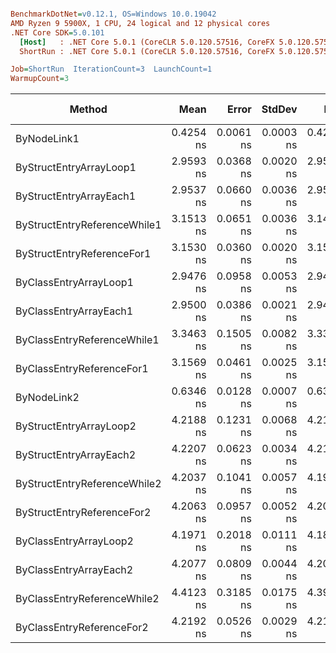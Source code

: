 ``` ini

BenchmarkDotNet=v0.12.1, OS=Windows 10.0.19042
AMD Ryzen 9 5900X, 1 CPU, 24 logical and 12 physical cores
.NET Core SDK=5.0.101
  [Host]   : .NET Core 5.0.1 (CoreCLR 5.0.120.57516, CoreFX 5.0.120.57516), X64 RyuJIT
  ShortRun : .NET Core 5.0.1 (CoreCLR 5.0.120.57516, CoreFX 5.0.120.57516), X64 RyuJIT

Job=ShortRun  IterationCount=3  LaunchCount=1  
WarmupCount=3  

```
|                       Method |      Mean |     Error |    StdDev |       Min |       Max |       P90 | Gen 0 | Gen 1 | Gen 2 | Allocated |
|----------------------------- |----------:|----------:|----------:|----------:|----------:|----------:|------:|------:|------:|----------:|
|                  ByNodeLink1 | 0.4254 ns | 0.0061 ns | 0.0003 ns | 0.4250 ns | 0.4256 ns | 0.4256 ns |     - |     - |     - |         - |
|      ByStructEntryArrayLoop1 | 2.9593 ns | 0.0368 ns | 0.0020 ns | 2.9576 ns | 2.9616 ns | 2.9610 ns |     - |     - |     - |         - |
|      ByStructEntryArrayEach1 | 2.9537 ns | 0.0660 ns | 0.0036 ns | 2.9504 ns | 2.9575 ns | 2.9567 ns |     - |     - |     - |         - |
| ByStructEntryReferenceWhile1 | 3.1513 ns | 0.0651 ns | 0.0036 ns | 3.1479 ns | 3.1550 ns | 3.1542 ns |     - |     - |     - |         - |
|   ByStructEntryReferenceFor1 | 3.1530 ns | 0.0360 ns | 0.0020 ns | 3.1510 ns | 3.1550 ns | 3.1546 ns |     - |     - |     - |         - |
|       ByClassEntryArrayLoop1 | 2.9476 ns | 0.0958 ns | 0.0053 ns | 2.9426 ns | 2.9531 ns | 2.9519 ns |     - |     - |     - |         - |
|       ByClassEntryArrayEach1 | 2.9500 ns | 0.0386 ns | 0.0021 ns | 2.9482 ns | 2.9523 ns | 2.9518 ns |     - |     - |     - |         - |
|  ByClassEntryReferenceWhile1 | 3.3463 ns | 0.1505 ns | 0.0082 ns | 3.3394 ns | 3.3554 ns | 3.3531 ns |     - |     - |     - |         - |
|    ByClassEntryReferenceFor1 | 3.1569 ns | 0.0461 ns | 0.0025 ns | 3.1540 ns | 3.1586 ns | 3.1585 ns |     - |     - |     - |         - |
|                  ByNodeLink2 | 0.6346 ns | 0.0128 ns | 0.0007 ns | 0.6340 ns | 0.6354 ns | 0.6352 ns |     - |     - |     - |         - |
|      ByStructEntryArrayLoop2 | 4.2188 ns | 0.1231 ns | 0.0068 ns | 4.2116 ns | 4.2249 ns | 4.2240 ns |     - |     - |     - |         - |
|      ByStructEntryArrayEach2 | 4.2207 ns | 0.0623 ns | 0.0034 ns | 4.2176 ns | 4.2243 ns | 4.2235 ns |     - |     - |     - |         - |
| ByStructEntryReferenceWhile2 | 4.2037 ns | 0.1041 ns | 0.0057 ns | 4.1997 ns | 4.2103 ns | 4.2085 ns |     - |     - |     - |         - |
|   ByStructEntryReferenceFor2 | 4.2063 ns | 0.0957 ns | 0.0052 ns | 4.2003 ns | 4.2098 ns | 4.2096 ns |     - |     - |     - |         - |
|       ByClassEntryArrayLoop2 | 4.1971 ns | 0.2018 ns | 0.0111 ns | 4.1876 ns | 4.2092 ns | 4.2062 ns |     - |     - |     - |         - |
|       ByClassEntryArrayEach2 | 4.2077 ns | 0.0809 ns | 0.0044 ns | 4.2028 ns | 4.2116 ns | 4.2110 ns |     - |     - |     - |         - |
|  ByClassEntryReferenceWhile2 | 4.4123 ns | 0.3185 ns | 0.0175 ns | 4.3921 ns | 4.4224 ns | 4.4224 ns |     - |     - |     - |         - |
|    ByClassEntryReferenceFor2 | 4.2192 ns | 0.0526 ns | 0.0029 ns | 4.2168 ns | 4.2224 ns | 4.2216 ns |     - |     - |     - |         - |
